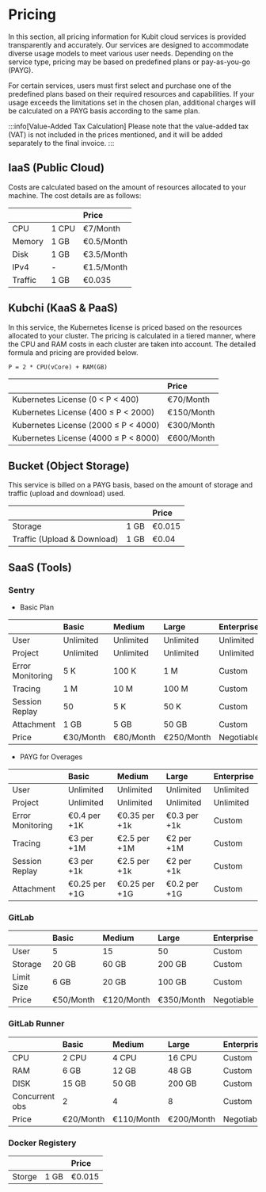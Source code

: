 # Pricing

In this section, all pricing information for Kubit cloud services is provided transparently and accurately. Our services are designed to accommodate diverse usage models to meet various user needs. Depending on the service type, pricing may be based on predefined plans or pay-as-you-go (PAYG).

For certain services, users must first select and purchase one of the predefined plans based on their required resources and capabilities. If your usage exceeds the limitations set in the chosen plan, additional charges will be calculated on a PAYG basis according to the same plan.

:::info[Value-Added Tax Calculation]
Please note that the value-added tax (VAT) is not included in the prices mentioned, and it will be added separately to the final invoice.
:::

## IaaS (Public Cloud)

Costs are calculated based on the amount of resources allocated to your machine. The cost details are as follows:

|         |       | Price      |
| :------ | :---- | :--------- |
| CPU     | 1 CPU | €7/Month   |
| Memory  | 1 GB  | €0.5/Month |
| Disk    | 1 GB  | €3.5/Month |
| IPv4    | -     | €1.5/Month |
| Traffic | 1 GB  | €0.035     |

## Kubchi (KaaS & PaaS)

In this service, the Kubernetes license is priced based on the resources allocated to your cluster. The pricing is calculated in a tiered manner, where the CPU and RAM costs in each cluster are taken into account. The detailed formula and pricing are provided below.

    P = 2 * CPU(vCore) + RAM(GB)

|                                      | Price      |
| :----------------------------------- | :--------- |
| Kubernetes License (0 < P < 400)     | €70/Month  |
| Kubernetes License (400 ≤ P < 2000)  | €150/Month |
| Kubernetes License (2000 ≤ P < 4000) | €300/Month |
| Kubernetes License (4000 ≤ P < 8000) | €600/Month |

## Bucket (Object Storage)

This service is billed on a PAYG basis, based on the amount of storage and traffic (upload and download) used.

|                             |      | Price  |
| :-------------------------- | :--- | :----- |
| Storage                     | 1 GB | €0.015 |
| Traffic (Upload & Download) | 1 GB | €0.04  |

## SaaS (Tools)

### Sentry

- Basic Plan

|                  | Basic     | Medium    | Large      | Enterprise |
| :--------------- | :-------- | :-------- | :--------- | :--------- |
| User             | Unlimited | Unlimited | Unlimited  | Unlimited  |
| Project          | Unlimited | Unlimited | Unlimited  | Unlimited  |
| Error Monitoring | 5 K       | 100 K     | 1 M        | Custom     |
| Tracing          | 1 M       | 10 M      | 100 M      | Custom     |
| Session Replay   | 50        | 5 K       | 50 K       | Custom     |
| Attachment       | 1 GB      | 5 GB      | 50 GB      | Custom     |
| Price            | €30/Month | €80/Month | €250/Month | Negotiable |

- PAYG for Overages

|                  | Basic         | Medium        | Large        | Enterprise |
| :--------------- | :------------ | :------------ | :----------- | :--------- |
| User             | Unlimited     | Unlimited     | Unlimited    | Unlimited  |
| Project          | Unlimited     | Unlimited     | Unlimited    | Unlimited  |
| Error Monitoring | €0.4 per +1K  | €0.35 per +1k | €0.3 per +1k | Custom     |
| Tracing          | €3 per +1M    | €2.5 per +1M  | €2 per +1M   | Custom     |
| Session Replay   | €3 per +1k    | €2.5 per +1k  | €2 per +1k   | Custom     |
| Attachment       | €0.25 per +1G | €0.25 per +1G | €0.2 per +1G | Custom     |

### GitLab

|            | Basic     | Medium     | Large      | Enterprise |
| :--------- | :-------- | :--------- | :--------- | :--------- |
| User       | 5         | 15         | 50         | Custom     |
| Storage    | 20 GB     | 60 GB      | 200 GB     | Custom     |
| Limit Size | 6 GB      | 20 GB      | 100 GB     | Custom     |
| Price      | €50/Month | €120/Month | €350/Month | Negotiable |

### GitLab Runner

|                | Basic     | Medium     | Large      | Enterprise |
| :------------- | :-------- | :--------- | :--------- | :--------- |
| CPU            | 2 CPU     | 4 CPU      | 16 CPU     | Custom     |
| RAM            | 6 GB      | 12 GB      | 48 GB      | Custom     |
| DISK           | 15 GB     | 50 GB      | 200 GB     | Custom     |
| Concurrent obs | 2         | 4          | 8          | Custom     |
| Price          | €20/Month | €110/Month | €200/Month | Negotiable |

### Docker Registery

|        |      | Price  |
| :----- | :--- | :----- |
| Storge | 1 GB | €0.015 |
